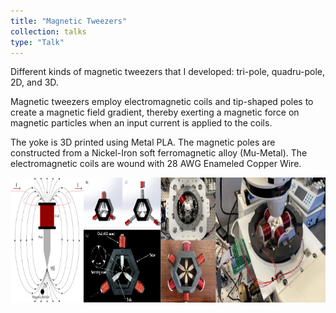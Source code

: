 ```yaml
---
title: "Magnetic Tweezers"
collection: talks
type: "Talk"
---
```


Different kinds of magnetic tweezers that I developed: tri-pole, quadru-pole, 2D, and 3D.

Magnetic tweezers employ electromagnetic coils and tip-shaped poles to create a magnetic field gradient, thereby exerting a magnetic force on magnetic particles when an input current is applied to the coils. 

The yoke is 3D printed using Metal PLA. The magnetic poles are constructed from a Nickel-Iron soft ferromagnetic alloy (Mu-Metal). The electromagnetic coils are wound with 28 AWG Enameled Copper Wire.

<div style="display: flex; align-items: center;">
  <img src='/images/tweezerall.png' style="height: 200px;">
</div>
